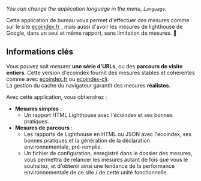 _You can change the application language in the menu, `Language`._

Cette application de bureau vous permet d'effectuer des mesures comme sur le site [ecoindex.fr](https://ecoindex.fr) , mais aussi d'avoir les mesures de lighthouse de Google, dans un seul et même rapport, sans limitation de mesures. 🎉

## Informations clés

Vous pouvez soit mesurer **une série d'URLs**, ou des **parcours de visite entiers**.
Cette version d'ecoindex fournit des mesures stables et cohérentes comme avec [ecoindex.fr](https://ecoindex.fr) ou [ecoindex-cli](https://github.com/cnumr/ecoindex_python_fullstack/blob/main/projects/ecoindex_cli/README.md).  
La gestion du cache du navigateur garantit des mesures **réalistes**.

Avec cette application, vous obtiendrez :

- **Mesures simples** :
    - Un rapport HTML Lighthouse avec l'écoindex et ses bonnes pratiques.
- **Mesures de parcours** :
    - Les rapports de Lighthouse en HTML ou JSON avec l'ecoindex, ses bonnes pratiques et la génération de la déclaration environnementale, pré-remplie.
    - Un fichier de configuration, enregistré dans le dossier des mesures, vous permettra de relancer les mesures autant de fois que vous le souhaitez, et d'obtenir ainsi une tendance de la performance environnementale de ce site / de cette unité fonctionnelle.
